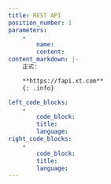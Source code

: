 ```yaml
---
title: REST API
position_number: 1
parameters:
    -
        name:
        content:
content_markdown: |-
    正式:

    **https://fapi.xt.com**
    {: .info}

left_code_blocks:
    -
        code_block:
        title:
        language:
right_code_blocks:
    -
        code_block:
        title:
        language:
---
```

